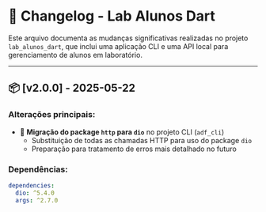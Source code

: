 # 📌 Changelog - Lab Alunos Dart

Este arquivo documenta as mudanças significativas realizadas no projeto `lab_alunos_dart`, que inclui uma aplicação CLI e uma API local para gerenciamento de alunos em laboratório.

---

## 📦 [v2.0.0] - 2025-05-22
### Alterações principais:
- 🔁 **Migração do package `http` para `dio`** no projeto CLI (`adf_cli`)
  - Substituição de todas as chamadas HTTP para uso do package `dio`
  - Preparação para tratamento de erros mais detalhado no futuro


### Dependências:
```yaml
dependencies:
  dio: ^5.4.0
  args: ^2.7.0
